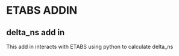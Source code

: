 # ETABS ADDIN
## delta_ns add in
This add in interacts with ETABS using python to calculate delta_ns
